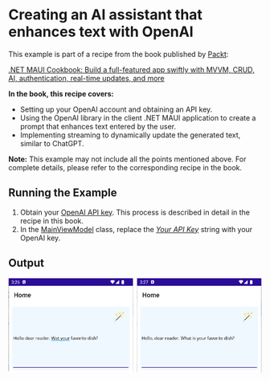 # Creating an AI assistant that enhances text with OpenAI
This example is part of a recipe from the book published by [Packt](https://www.packtpub.com/en-us?utm_source=github):

[.NET MAUI Cookbook: Build a full-featured app swiftly with MVVM, CRUD, AI, authentication, real-time updates, and more](https://www.packtpub.com/en-IT/product/net-maui-cookbook-9781835464625)

**In the book, this recipe covers:**
* Setting up your OpenAI account and obtaining an API key.
* Using the OpenAI library in the client .NET MAUI application to create a prompt that enhances text entered by the user.
* Implementing streaming to dynamically update the generated text, similar to ChatGPT.

**Note:** This example may not include all the points mentioned above. For complete details, please refer to the corresponding recipe in the book.

## Running the Example

1. Obtain your [OpenAI API key](https://platform.openai.com/api-keys). This process is described in detail in the recipe in this book.
2. In the [MainViewModel](/Chapter06/c6-OpenAITextAssistant/c6-OpenAITextAssistant/MainViewModel.cs) class, replace the *[Your API Key](/Chapter06/c6-OpenAITextAssistant/c6-OpenAITextAssistant/MainViewModel.cs#L13C61-L13C73)* string with your OpenAI key.

## Output
![Authentication Service in Swagger](/Images/Open%20AI%20Text%20Correction.png)
